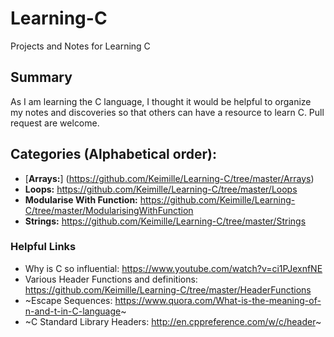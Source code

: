 # Learning-C
Projects and Notes for Learning C

## Summary
As I am learning the C language, I thought it would be helpful to organize my notes and discoveries so that others can have a resource to learn C. Pull request are welcome.

## Categories (Alphabetical order):
- [**Arrays:**] (https://github.com/Keimille/Learning-C/tree/master/Arrays)
- **Loops:** https://github.com/Keimille/Learning-C/tree/master/Loops
- **Modularise With Function:** https://github.com/Keimille/Learning-C/tree/master/ModularisingWithFunction
- **Strings:** https://github.com/Keimille/Learning-C/tree/master/Strings

### Helpful Links
- Why is C so influential: https://www.youtube.com/watch?v=ci1PJexnfNE
- Various Header Functions and definitions: https://github.com/Keimille/Learning-C/tree/master/HeaderFunctions 
- ~Escape Sequences: https://www.quora.com/What-is-the-meaning-of-n-and-t-in-C-language~
- ~C Standard Library Headers: http://en.cppreference.com/w/c/header~
